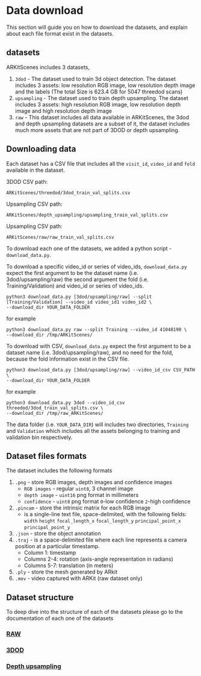 # Data download
This section will guide you on how to download the datasets, and explain about each file format exist in the datasets.

## datasets
ARKitScenes includes 3 datasets, 
1. `3dod` - The dataset used to train 3d object detection. The dataset includes 3 assets: low resolution RGB image, low resolution depth image and the labels (The total Size is 623.4 GB for 5047 threedod scans)
2. `upsampling` - The dataset used to train depth upsampling. The dataset includes 3 assets: high resolution RGB image, low resolution depth image and high resolution depth image
3. `raw` - This dataset includes all data available in ARKitScenes, the 3dod and depth upsampling datasets are a subset of it,
the dataset includes much more assets that are not part of 3DOD or depth upsampling.


## Downloading data
Each dataset has a CSV file that includes all the `visit_id`, `video_id` and `fold` available in the dataset.

3DOD CSV path:
```
ARKitScenes/threedod/3dod_train_val_splits.csv
```
Upsampling CSV path:
```
ARKitScenes/depth_upsampling/upsampling_train_val_splits.csv
```
Upsampling CSV path:
```
ARKitScenes/raw/raw_train_val_splits.csv
```

To download each one of the datasets, we added a python script - `download_data.py`.

To download a specific video_id or series of video_ids, `download_data.py` expect the first argument to be the dataset name (i.e. 3dod/upsampling/raw)
the second argument the fold (i.e. Training/Validation) and video_id or series of video_ids.

```shell script
python3 download_data.py [3dod/upsampling/raw] --split [Training/Validation] --video_id video_id1 video_id2 \
--download_dir YOUR_DATA_FOLDER
```
for example
```shell script
python3 download_data.py raw --split Training --video_id 41048190 \
--download_dir /tmp/ARKitScenes/
```

To download with CSV, `download_data.py` expect the first argument to be a dataset name (i.e. 3dod/upsampling/raw), 
and no need for the fold, because the fold information exist in the CSV file.  
```shell script
python3 download_data.py [3dod/upsampling/raw] --video_id_csv CSV_PATH \
--download_dir YOUR_DATA_FOLDER
```
for example
```shell script
python3 download_data.py 3dod --video_id_csv threedod/3dod_train_val_splits.csv \
--download_dir /tmp/raw_ARKitScenes/
```

The data folder (i.e. `YOUR_DATA_DIR`) will includes two directories, `Training` and `Validation` which includes all the assets
belonging to training and validation bin respectively.

## Dataset files formats
The dataset includes the following formats
1. `.png` - store RGB images, depth images and confidence images
    - `RGB images` - regular `uint8`, 3 channel image
    - `depth image` - `uint16` png format in millimeters
    - `confidence` - `uint8` png format `0`-low confidence `2`-high confidence
2. `.pincam` - store the intrinsic matrix for each RGB image
    - is a single-line text file, space-delimited, with the following fields: 
    `width` `height` `focal_length_x` `focal_length_y` `principal_point_x` `principal_point_y` 
3. `.json` - store the object annotation 
4. `.traj` -  is a space-delimited file where each line represents a camera position at a particular timestamp.
    - Column 1: timestamp
    - Columns 2-4: rotation (axis-angle representation in radians)
    - Columns 5-7: translation (in meters)
5. `.ply` - store the mesh generated by ARkit
6. `.mov` - video captured with ARKit (raw dataset only)

## Dataset structure
To deep dive into the structure of each of the datasets please go to the documentation of each one of the datasets 
### [RAW](raw/README.md)
### [3DOD](threedod/README.md)
### [Depth upsampling](depth_upsampling/README.md)
